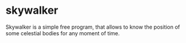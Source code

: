 # skywalker
Skywalker is a simple free program, that allows to know the position of some celestial bodies for any moment of time.
